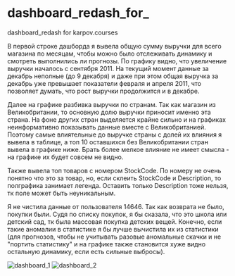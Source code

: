 # dashboard_redash_for_
dashboard_redash for karpov.courses

В первой строке дашбордa я вывела общую сумму выручки для всего магазина по месяцам, чтобы можно было отслеживать динамику и смотреть выполнились ли прогнозы. По графику видно, что увеличение выручки началось с сентября 2011. На текущий момент данные за декабрь неполные (до 9 декабря) и даже при этом общая выручка за декабрь уже превышает показатели февраля и апреля 2011, что позволяет думать, что рост выручки продолжится и в декабре. 

Далее на графике разбивка выручки по странам. Так как магазин из Великобритании, то основную долю выручки приносит именно эта страна. На фоне других стран выделяется крайне сильно и на графиках неинформативно показывать данные вместе с Великобританией. Поэтому самые влиятельные до выручке страны с долей их влияния  я вывела в таблице, а топ 10 оставшихся без Великобритании стран вывела в графике ниже. Брать более мелкое влияние не имеет смысла - на графике их будет совсем не видно.

Также вывела топ товаров с номером StockCode. По номеру не очень понятно что это за товар, но, если склеить StockCode и Description, то полграфика занимает легенда. Оставить только Description тоже нельзя, тк поле может быть неуникальным.

Я не чистила данные от пользователя 14646. Так как возврата не было, покупки были. Судя по списку покупок, я бы сказала, что это школа или детский сад, тк была массовая покупка детских вещей.
Конечно, если такие аномалии в статистике я бы лучше вычистила их из статистики (для прогнозов, чтобы не учитывать разовые аномальные скачки и не "портить статистику" и на графике также становится хуже видно остальную динамику, если есть сильные выбросы).

![dashboard_1](https://github.com/anna-kriv0s/dashboard_redash_for_/assets/130139738/c6b75d61-0552-4f74-af47-8f99eec76188)
![dashboard_2](https://github.com/anna-kriv0s/dashboard_redash_for_/assets/130139738/75755fb2-9e1c-42e4-a156-a257ed264e29)

